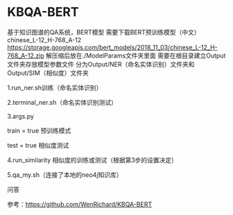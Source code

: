 # KBQA-BERT
基于知识图谱的QA系统，BERT模型
需要下载BERT预训练模型（中文）chinese_L-12_H-768_A-12  https://storage.googleapis.com/bert_models/2018_11_03/chinese_L-12_H-768_A-12.zip   解压缩后放在./ModelParams文件夹里面
需要在根目录建立Output文件夹存放模型参数文件
分为Output/NER（命名实体识别）文件夹和Output/SIM（相似度）文件夹

1.run_ner.sh训练（命名实体识别）

2.terminal_ner.sh（命名实体识别测试）

3.args.py

train = true 预训练模式

test = true 相似度测试

4.run_similarity 相似度的训练或测试（根据第3步的设置决定）

5.qa_my.sh（连接了本地的neo4j知识库）

问答

参考：https://github.com/WenRichard/KBQA-BERT
